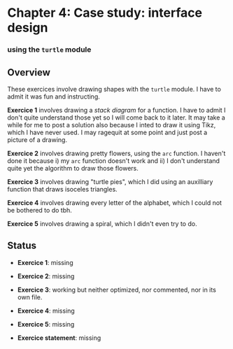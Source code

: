 # Chapter 4: Case study: interface design
### using the `turtle` module

## Overview

These exercices involve drawing shapes with the `turtle` module. I have to 
admit it was fun and instructing.

**Exercice 1** involves drawing a *stack diagram* for a function. I have to 
admit I don't quite understand those yet so I will come back to it later. It 
may take a while for me to post a solution also because I inted to draw it 
using Tikz, which I have never used. I may ragequit at some point and just 
post a picture of a drawing.

**Exercice 2** involves drawing pretty flowers, using the `arc` function. 
I haven't done it because i) my `arc` function doesn't work and ii) I don't 
understand quite yet the algorithm to draw those flowers. 

**Exercice 3** involves drawing "turtle pies", which I did using an auxilliary 
function that draws isoceles triangles.

**Exercice 4** involves drawing every letter of the alphabet, which I could not 
be bothered to do tbh.

**Exercice 5** involves drawing a spiral, which I didn't even try to do.

## Status

- **Exercice 1**: missing

- **Exercice 2**: missing

- **Exercice 3**: working but neither optimized, nor commented, nor in its 
own file.

- **Exercice 4**: missing

- **Exercice 5**: missing

- **Exercice statement**: missing
